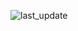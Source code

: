 <!-- TEST_TEST:START (LAST_UPDATE:format=DD-MMM-YYYY HH:mm) -->
![last_update](https://img.shields.io/badge/last%20update-21--07--2024%2020:23%20(GMT+8)-blue)
<!-- TEST_TEST:END -->
